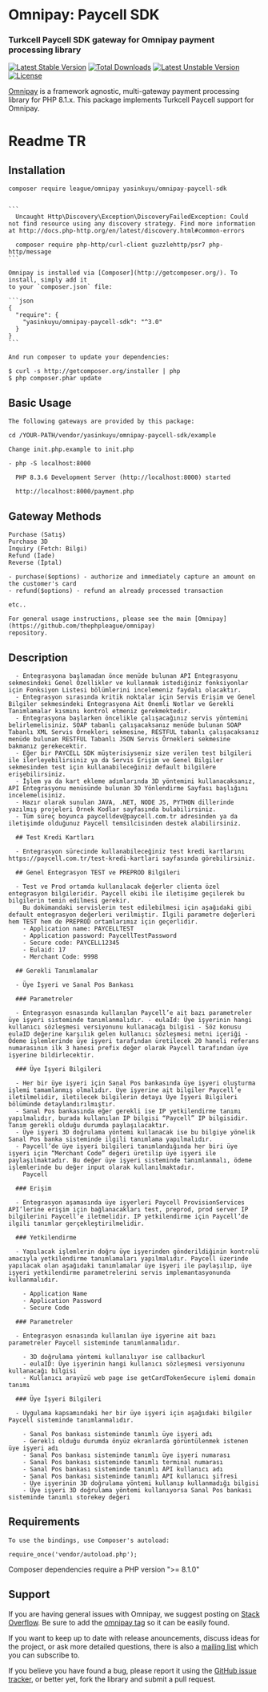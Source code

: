 # Omnipay: Paycell SDK

### Turkcell Paycell SDK gateway for Omnipay payment processing library

[![Latest Stable Version](https://poser.pugx.org/yasinkuyu/omnipay-paycell-sdk/v/stable)](https://packagist.org/packages/yasinkuyu/omnipay-paycell-sdk)
[![Total Downloads](https://poser.pugx.org/yasinkuyu/omnipay-paycell-sdk/downloads)](https://packagist.org/packages/yasinkuyu/omnipay-paycell-sdk)
[![Latest Unstable Version](https://poser.pugx.org/yasinkuyu/omnipay-paycell-sdk/v/unstable)](https://packagist.org/packages/yasinkuyu/omnipay-paycell-sdk)
[![License](https://poser.pugx.org/yasinkuyu/omnipay-paycell-sdk/license)](https://packagist.org/packages/yasinkuyu/omnipay-paycell-sdk)

[Omnipay](https://github.com/thephpleague/omnipay) is a framework agnostic, multi-gateway payment
processing library for PHP 8.1.x. This package implements Turkcell Paycell support for Omnipay.

# Readme TR

## Installation

    composer require league/omnipay yasinkuyu/omnipay-paycell-sdk


    ```
      Uncaught Http\Discovery\Exception\DiscoveryFailedException: Could not find resource using any discovery strategy. Find more information at http://docs.php-http.org/en/latest/discovery.html#common-errors

      composer require php-http/curl-client guzzlehttp/psr7 php-http/message
    ```

    Omnipay is installed via [Composer](http://getcomposer.org/). To install, simply add it
    to your `composer.json` file:

    ```json
    {
      "require": {
        "yasinkuyu/omnipay-paycell-sdk": "^3.0"
      }
    }
    ```

    And run composer to update your dependencies:

    $ curl -s http://getcomposer.org/installer | php
    $ php composer.phar update

## Basic Usage

    The following gateways are provided by this package:

    cd /YOUR-PATH/vendor/yasinkuyu/omnipay-paycell-sdk/example

    Change init.php.example to init.php

    - php -S localhost:8000

      PHP 8.3.6 Development Server (http://localhost:8000) started

      http://localhost:8000/payment.php

## Gateway Methods

    Purchase (Satış)
    Purchase 3D
    Inquiry (Fetch: Bilgi)
    Refund (İade)
    Reverse (İptal)

    - purchase($options) - authorize and immediately capture an amount on the customer's card
    - refund($options) - refund an already processed transaction

    etc..

    For general usage instructions, please see the main [Omnipay](https://github.com/thephpleague/omnipay)
    repository.

## Description

```
  - Entegrasyona başlamadan önce menüde bulunan API Entegrasyonu sekmesindeki Genel Özellikler ve kullanmak istediğiniz fonksiyonlar için Fonksiyon Listesi bölümlerini incelemeniz faydalı olacaktır.
  - Entegrasyon sırasında kritik noktalar için Servis Erişim ve Genel Bilgiler sekmesindeki Entegrasyona Ait Önemli Notlar ve Gerekli Tanımlamalar kısmını kontrol etmeniz gerekmektedir.
  - Entegrasyona başlarken öncelikle çalışacağınız servis yöntemini belirlemelisiniz. SOAP tabanlı çalışacaksanız menüde bulunan SOAP Tabanlı XML Servis Örnekleri sekmesine, RESTFUL tabanlı çalışacaksanız menüde bulunan RESTFUL Tabanlı JSON Servis Örnekleri sekmesine bakmanız gerekecektir.
  - Eğer bir PAYCELL SDK müşterisiyseniz size verilen test bilgileri ile ilerleyebilirsiniz ya da Servis Erişim ve Genel Bilgiler sekmesinden test için kullanabileceğiniz default bilgilere erişebilirsiniz.
  - İşlem ya da kart ekleme adımlarında 3D yöntemini kullanacaksanız, API Entegrasyonu menüsünde bulunan 3D Yönlendirme Sayfası başlığını incelemelisiniz.
  - Hazır olarak sunulan JAVA, .NET, NODE JS, PYTHON dillerinde yazılmış projeleri Örnek Kodlar sayfasında bulabilirsiniz.
  - Tüm süreç boyunca paycelldev@paycell.com.tr adresinden ya da iletişimde olduğunuz Paycell temsilcisinden destek alabilirsiniz.

  ## Test Kredi Kartları

  - Entegrasyon sürecinde kullanabileceğiniz test kredi kartlarını https://paycell.com.tr/test-kredi-kartlari sayfasında görebilirsiniz.

  ## Genel Entegrasyon TEST ve PREPROD Bilgileri

  - Test ve Prod ortamda kullanılacak değerler clienta özel entegrasyon bilgileridir. Paycell ekibi ile iletişime geçilerek bu bilgilerin temin edilmesi gerekir.
    Bu dokümandaki servislerin test edilebilmesi için aşağıdaki gibi default entegrasyon değerleri verilmiştir. İlgili parametre değerleri hem TEST hem de PREPROD ortamlarımız için geçerlidir.
    - Application name: PAYCELLTEST
    - Application password: PaycellTestPassword
    - Secure code: PAYCELL12345
    - Eulaid: 17
    - Merchant Code: 9998

  ## Gerekli Tanımlamalar

  - Üye İşyeri ve Sanal Pos Bankası

  ### Parametreler

  - Entegrasyon esnasında kullanılan Paycell’e ait bazı parametreler üye işyeri sisteminde tanımlanmalıdır. - eulaId: Üye işyerinin hangi kullanıcı sözleşmesi versiyonunu kullanacağı bilgisi - Söz konusu eulaID değerine karşılık gelen kullanıcı sözleşmesi metni içeriği - Ödeme işlemlerinde üye işyeri tarafından üretilecek 20 haneli referans numarasının ilk 3 hanesi prefix değer olarak Paycell tarafından üye işyerine bildirlecektir.

  ### Üye İşyeri Bilgileri

  - Her bir üye işyeri için Sanal Pos bankasında üye işyeri oluşturma işlemi tamamlanmış olmalıdır. Üye işyerine ait bilgiler Paycell’e iletilmelidir, iletilecek bilgilerin detayı Üye İşyeri Bilgileri bölümünde detaylandırılmıştır.
  - Sanal Pos bankasında eğer gerekli ise IP yetkilendirme tanımı yapılmalıdır, burada kullanılan IP bilgisi “Paycell” IP bilgisidir. Tanım gerekli olduğu durumda paylaşılacaktır.
  - Üye işyeri 3D doğrulama yöntemi kullanacak ise bu bilgiye yönelik Sanal Pos banka sisteminde ilgili tanımlama yapılmalıdır.
  - Paycell’de üye işyeri bilgileri tanımlandığında her biri üye işyeri için “Merchant Code” değeri üretilip üye işyeri ile paylaşılmaktadır. Bu değer üye işyeri sisteminde tanımlanmalı, ödeme işlemlerinde bu değer input olarak kullanılmaktadır.
    Paycell

  ### Erişim

  - Entegrasyon aşamasında üye işyerleri Paycell ProvisionServices API’lerine erişim için bağlanacakları test, preprod, prod server IP bilgilerini Paycell’e iletmelidir. IP yetkilendirme için Paycell’de ilgili tanımlar gerçekleştirilmelidir.

  ### Yetkilendirme

  - Yapılacak işlemlerin doğru üye işyerinden gönderildiğinin kontrolü amacıyla yetkilendirme tanımlamaları yapılmalıdır. Paycell üzerinde yapılacak olan aşağıdaki tanımlamalar üye işyeri ile paylaşılıp, üye işyeri yetkilendirme parametrelerini servis implemantasyonunda kullanmalıdır.

    - Application Name
    - Application Password
    - Secure Code

  ### Parametreler

  - Entegrasyon esnasında kullanılan üye işyerine ait bazı parametreler Paycell sisteminde tanımlanmalıdır.

    - 3D doğrulama yöntemi kullanılıyor ise callbackurl
    - eulaID: Üye işyerinin hangi kullanıcı sözleşmesi versiyonunu kullanacağı bilgisi
    - Kullanıcı arayüzü web page ise getCardTokenSecure işlemi domain tanımı

  ### Üye İşyeri Bilgileri

  - Uygulama kapsamındaki her bir üye işyeri için aşağıdaki bilgiler Paycell sisteminde tanımlanmalıdır.

    - Sanal Pos bankası sisteminde tanımlı üye işyeri adı
    - Gerekli olduğu durumda önyüz ekranlarda görüntülenmek istenen üye işyeri adı
    - Sanal Pos bankası sisteminde tanımlı üye işyeri numarası
    - Sanal Pos bankası sisteminde tanımlı terminal numarası
    - Sanal Pos bankası sisteminde tanımlı API kullanıcı adı
    - Sanal Pos bankası sisteminde tanımlı API kullanıcı şifresi
    - Üye işyerinin 3D doğrulama yöntemi kullanıp kullanmadığı bilgisi
    - Üye işyeri 3D doğrulama yöntemi kullanıyorsa Sanal Pos bankası sisteminde tanımlı storekey değeri
```

## Requirements

    To use the bindings, use Composer's autoload:

    require_once('vendor/autoload.php');

Composer dependencies require a PHP version ">= 8.1.0"

## Support

If you are having general issues with Omnipay, we suggest posting on
[Stack Overflow](http://stackoverflow.com/). Be sure to add the
[omnipay tag](http://stackoverflow.com/questions/tagged/omnipay) so it can be easily found.

If you want to keep up to date with release anouncements, discuss ideas for the project, or ask more detailed questions, there is also a [mailing list](https://groups.google.com/forum/#!forum/omnipay) which
you can subscribe to.

If you believe you have found a bug, please report it using the [GitHub issue tracker](https://github.com/yasinkuyu/omnipay-paycell-sdk/issues),
or better yet, fork the library and submit a pull request.
